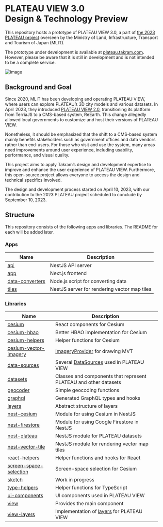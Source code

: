 # PLATEAU VIEW 3.0<br>Design & Technology Preview

This repository hosts a prototype of PLATEAU VIEW 3.0, a part of [the 2023 PLATEAU project](https://www.mlit.go.jp/report/press/toshi03_hh_000101.html) overseen by the Ministry of Land, Infrastructure, Transport and Tourism of Japan (MLIT).

The prototype under development is available at [plateau.takram.com](https://plateau.takram.com). However, please be aware that it is still in development and is not intended to be a complete service.

![image](https://github.com/takram-design-engineering/plateau-view/assets/8651513/43b6270d-cedc-4fea-86c4-d53cfe959af5)

## Background and Goal

Since 2020, MLIT has been developing and operating PLATEAU VIEW, where users can explore PLATEAU’s 3D city models and various datasets. In April 2023, they introduced [PLATEAU VIEW 2.0](https://plateauview.mlit.go.jp), transitioning its platform from TerriaJS to a CMS-based system, ReEarth. This change allegedly allowed local governments to customize and host their versions of PLATEAU VIEW.

Nonetheless, it should be emphasized that the shift to a CMS-based system mainly benefits stakeholders such as government offices and data vendors rather than end-users. For those who visit and use the system, many areas need improvements around user experience, including usability, performance, and visual quality.

This project aims to apply Takram’s design and development expertise to improve and enhance the user experience of PLATEAU VIEW. Furthermore, this open-source project allows everyone to access the design and technical specifics involved.

The design and development process started on April 10, 2023, with our contribution to the 2023 PLATEAU project scheduled to conclude by September 10, 2023.

## Structure

This repository consists of the following apps and libraries. The README for each will be added later.

### Apps

| Name                                    | Description                                  |
| --------------------------------------- | -------------------------------------------- |
| [api](apps/api)                         | NestJS API server                            |
| [app](apps/app)                         | Next.js frontend                             |
| [data-converters](apps/data-converters) | Node.js script for converting data           |
| [tiles](apps/tiles)                     | NestJS server for rendering vector map tiles |

### Libraries

| Name                                                  | Description                                                                                           |
| ----------------------------------------------------- | ----------------------------------------------------------------------------------------------------- |
| [cesium](libs/cesium)                                 | React components for Cesium                                                                           |
| [cesium-hbao](libs/cesium-hbao)                       | Better HBAO implementation for Cesium                                                                 |
| [cesium-helpers](libs/cesium-helpers)                 | Helper functions for Cesium                                                                           |
| [cesium-vector-imagery](libs/cesium-vector-imagery)   | [ImageryProvider](https://cesium.com/learn/cesiumjs/ref-doc/ImageryProvider.html) for drawing MVT     |
| [data-sources](libs/data-sources)                     | Several [DataSources](https://cesium.com/learn/cesiumjs/ref-doc/DataSource.html) used in PLATEAU VIEW |
| [datasets](libs/datasets)                             | Classes and components that represent PLATEAU and other datasets                                      |
| [geocoder](libs/geocoder)                             | Simple geocoding functions                                                                            |
| [graphql](libs/graphql)                               | Generated GraphQL types and hooks                                                                     |
| [layers](libs/layers)                                 | Abstract structure of layers                                                                          |
| [nest-cesium](libs/nest-cesium)                       | Module for using Cesium in NestJS                                                                     |
| [nest-firestore](libs/nest-firestore)                 | Module for using Google Firestore in NestJS                                                           |
| [nest-plateau](libs/nest-plateau)                     | NestJS module for PLATEAU datasets                                                                    |
| [nest-vector-tile](libs/nest-vector-tile)             | NestJS module for rendering vector map tiles                                                          |
| [react-helpers](libs/react-helpers)                   | Helper functions and hooks for React                                                                  |
| [screen-space-selection](libs/screen-space-selection) | Screen-space selection for Cesium                                                                     |
| [sketch](libs/sketch)                                 | Work in progress                                                                                      |
| [type-helpers](libs/type-helpers)                     | Helper functions for TypeScript                                                                       |
| [ui-components](libs/ui-components)                   | UI components used in PLATEAU VIEW                                                                    |
| [view](libs/view)                                     | Provides the main component                                                                           |
| [view-layers](libs/view-layers)                       | Implementation of [layers](libs/layers) for PLATEAU VIEW                                              |
